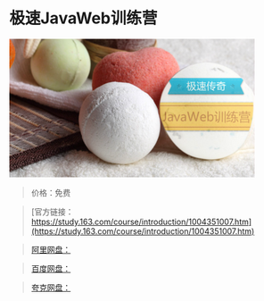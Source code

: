 # 极速JavaWeb训练营

![img](../../../assets/study163/free/82DB1B56329DAAF817DBB637495DD2A7.png)

> 价格：免费

> [官方链接：https://study.163.com/course/introduction/1004351007.htm](https://study.163.com/course/introduction/1004351007.htm)

> [阿里网盘：]()

> [百度网盘：]()

> [夸克网盘：]()

